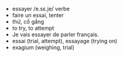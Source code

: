 
- essayer	/e.sɛ.je/	verbe	
- faire un essai, tenter	
- thử, cố gắng	
- to try, to attempt	
- Je vais essayer de parler français.	
- essai (trial, attempt), essayage (trying on)	
- exagium (weighing, trial)